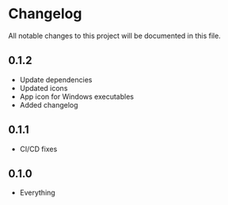 # Changelog

All notable changes to this project will be documented in this file.

## 0.1.2

* Update dependencies
* Updated icons
* App icon for Windows executables
* Added changelog

## 0.1.1

* CI/CD fixes

## 0.1.0

* Everything
